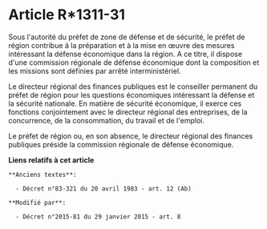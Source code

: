 # Article R*1311-31

Sous l'autorité du préfet de zone de défense et de sécurité, le préfet de région contribue à la préparation et à la mise en
œuvre des mesures intéressant la défense économique dans la région. A ce titre, il dispose d'une commission régionale de
défense économique dont la composition et les missions sont définies par arrêté interministériel.

Le directeur régional des finances publiques est le conseiller permanent du préfet de région pour les questions économiques
intéressant la défense et la sécurité nationale. En matière de sécurité économique, il exerce ces fonctions conjointement
avec le directeur régional des entreprises, de la concurrence, de la consommation, du travail et de l'emploi.

Le préfet de région ou, en son absence, le directeur régional des finances publiques préside la commission régionale de
défense économique.

**Liens relatifs à cet article**

	**Anciens textes**:

	  - Décret n°83-321 du 20 avril 1983 - art. 12 (Ab)

	**Modifié par**:

	  - Décret n°2015-81 du 29 janvier 2015 - art. 8
